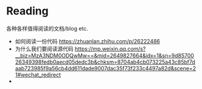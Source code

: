 
# Reading

各种各样值得阅读的文档/blog etc.


* 如何阅读一份代码 https://zhuanlan.zhihu.com/p/26222486
* 为什么我们要阅读源代码  https://mp.weixin.qq.com/s?__biz=MzA3NDM0ODQwMw==&mid=2649827664&idx=1&sn=9d8570026349398fedb0aecd05dedc3b&chksm=8704ab4cb073225a43c85bf7daab723985f9a56cb4dd611dade9007dac35f73f233c4497a82d&scene=21#wechat_redirect
* 
